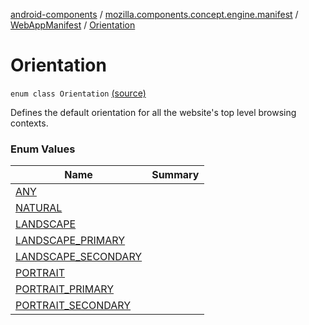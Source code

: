 [android-components](../../../index.md) / [mozilla.components.concept.engine.manifest](../../index.md) / [WebAppManifest](../index.md) / [Orientation](./index.md)

# Orientation

`enum class Orientation` [(source)](https://github.com/mozilla-mobile/android-components/blob/master/components/concept/engine/src/main/java/mozilla/components/concept/engine/manifest/WebAppManifest.kt#L130)

Defines the default orientation for all the website's top level browsing contexts.

### Enum Values

| Name | Summary |
|---|---|
| [ANY](-a-n-y.md) |  |
| [NATURAL](-n-a-t-u-r-a-l.md) |  |
| [LANDSCAPE](-l-a-n-d-s-c-a-p-e.md) |  |
| [LANDSCAPE_PRIMARY](-l-a-n-d-s-c-a-p-e_-p-r-i-m-a-r-y.md) |  |
| [LANDSCAPE_SECONDARY](-l-a-n-d-s-c-a-p-e_-s-e-c-o-n-d-a-r-y.md) |  |
| [PORTRAIT](-p-o-r-t-r-a-i-t.md) |  |
| [PORTRAIT_PRIMARY](-p-o-r-t-r-a-i-t_-p-r-i-m-a-r-y.md) |  |
| [PORTRAIT_SECONDARY](-p-o-r-t-r-a-i-t_-s-e-c-o-n-d-a-r-y.md) |  |
